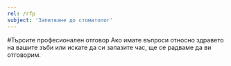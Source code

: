 ```yaml
---
rel: /rfp
subject: 'Запитване до стоматолог'
---
```

#Търсите професионален отговор
Ако имате въпроси относно здравето на вашите зъби или искате да си запазите час, ще се радваме да ви отговорим.
